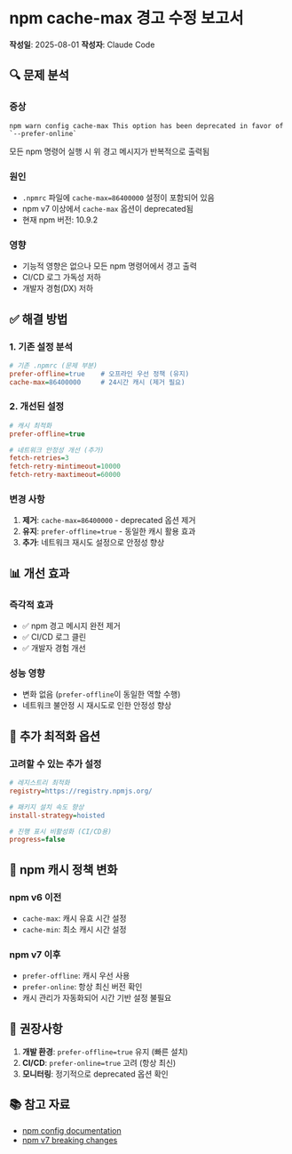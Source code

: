 # npm cache-max 경고 수정 보고서

**작성일**: 2025-08-01
**작성자**: Claude Code

## 🔍 문제 분석

### 증상

```
npm warn config cache-max This option has been deprecated in favor of `--prefer-online`
```

모든 npm 명령어 실행 시 위 경고 메시지가 반복적으로 출력됨

### 원인

- `.npmrc` 파일에 `cache-max=86400000` 설정이 포함되어 있음
- npm v7 이상에서 `cache-max` 옵션이 deprecated됨
- 현재 npm 버전: 10.9.2

### 영향

- 기능적 영향은 없으나 모든 npm 명령어에서 경고 출력
- CI/CD 로그 가독성 저하
- 개발자 경험(DX) 저하

## ✅ 해결 방법

### 1. 기존 설정 분석

```ini
# 기존 .npmrc (문제 부분)
prefer-offline=true    # 오프라인 우선 정책 (유지)
cache-max=86400000     # 24시간 캐시 (제거 필요)
```

### 2. 개선된 설정

```ini
# 캐시 최적화
prefer-offline=true

# 네트워크 안정성 개선 (추가)
fetch-retries=3
fetch-retry-mintimeout=10000
fetch-retry-maxtimeout=60000
```

### 변경 사항

1. **제거**: `cache-max=86400000` - deprecated 옵션 제거
2. **유지**: `prefer-offline=true` - 동일한 캐시 활용 효과
3. **추가**: 네트워크 재시도 설정으로 안정성 향상

## 📊 개선 효과

### 즉각적 효과

- ✅ npm 경고 메시지 완전 제거
- ✅ CI/CD 로그 클린
- ✅ 개발자 경험 개선

### 성능 영향

- 변화 없음 (`prefer-offline`이 동일한 역할 수행)
- 네트워크 불안정 시 재시도로 인한 안정성 향상

## 🔧 추가 최적화 옵션

### 고려할 수 있는 추가 설정

```ini
# 레지스트리 최적화
registry=https://registry.npmjs.org/

# 패키지 설치 속도 향상
install-strategy=hoisted

# 진행 표시 비활성화 (CI/CD용)
progress=false
```

## 📝 npm 캐시 정책 변화

### npm v6 이전

- `cache-max`: 캐시 유효 시간 설정
- `cache-min`: 최소 캐시 시간 설정

### npm v7 이후

- `prefer-offline`: 캐시 우선 사용
- `prefer-online`: 항상 최신 버전 확인
- 캐시 관리가 자동화되어 시간 기반 설정 불필요

## 🎯 권장사항

1. **개발 환경**: `prefer-offline=true` 유지 (빠른 설치)
2. **CI/CD**: `prefer-online=true` 고려 (항상 최신)
3. **모니터링**: 정기적으로 deprecated 옵션 확인

## 📚 참고 자료

- [npm config documentation](https://docs.npmjs.com/cli/v10/using-npm/config)
- [npm v7 breaking changes](https://github.com/npm/cli/blob/latest/changelogs/CHANGELOG-7.md)

